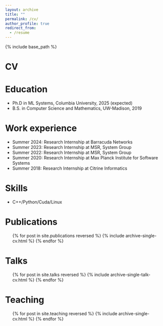 ```yaml
---
layout: archive
title: ""
permalink: /cv/
author_profile: true
redirect_from:
  - /resume
---
```


{% include base_path %}
# <i class="fa fa-fw fa-briefcase "></i> CV

Education
======
* Ph.D in ML Systems, Columbia University, 2025 (expected)
* B.S. in Computer Science and Mathematics, UW-Madison, 2019

Work experience
======
* Summer 2024: Research Internship at Barracuda Networks
* Summer 2023: Research Internship at MSR, System Group
* Summer 2022: Research Internship at MSR, System Group
* Summer 2020: Research Internship at Max Planck Institute for Software Systems
* Summer 2018: Research Internship at Citrine Informatics
  
Skills
======
* C++/Python/Cuda/Linux

Publications
======
  <ul>{% for post in site.publications  reversed %}
    {% include archive-single-cv.html %}
  {% endfor %}</ul>
  
Talks
======
  <ul>{% for post in site.talks  reversed %}
    {% include archive-single-talk-cv.html %}
  {% endfor %}</ul>
  
Teaching
======
  <ul>{% for post in site.teaching  reversed %}
    {% include archive-single-cv.html %}
  {% endfor %}</ul>
